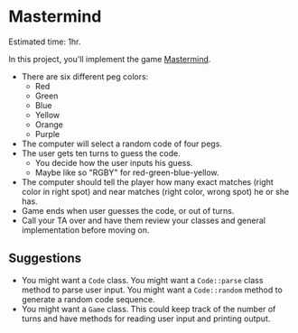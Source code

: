 # Mastermind

Estimated time: 1hr.

In this project, you'll implement the game
[Mastermind][wiki-mastermind].

* There are six different peg colors:
    * Red
    * Green
    * Blue
    * Yellow
    * Orange
    * Purple
* The computer will select a random code of four pegs.
* The user gets ten turns to guess the code.
    * You decide how the user inputs his guess.
    * Maybe like so "RGBY" for red-green-blue-yellow.
* The computer should tell the player how many exact matches (right
  color in right spot) and near matches (right color, wrong spot) he
  or she has.
* Game ends when user guesses the code, or out of turns.
* Call your TA over and have them review your classes and
  general implementation before moving on.

## Suggestions

* You might want a `Code` class. You might want a `Code::parse` class
  method to parse user input. You might want a `Code::random` method
  to generate a random code sequence.
* You might want a `Game` class. This could keep track of the number
  of turns and have methods for reading user input and printing
  output.

[wiki-mastermind]: http://en.wikipedia.org/wiki/Mastermind_(game)
